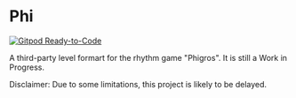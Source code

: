 # Phi
[![Gitpod Ready-to-Code](https://img.shields.io/badge/Gitpod-Ready--to--Code-blue?logo=gitpod)](https://gitpod.io/#https://github.com/ZeroAurora/Phi) 

A third-party level formart for the rhythm game "Phigros". It is still a Work in Progress.

Disclaimer: Due to some limitations, this project is likely to be delayed.
